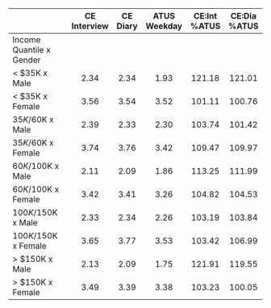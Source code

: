 
|                      | CE<br>Interview |  CE<br>Diary | ATUS<br>Weekday | CE:Int<br>%ATUS | CE:Dia<br>%ATUS |
| -------------------- | :----------: | :----------: | :----------: | :----------: | :----------: |
| Income Quantile x Gender |              |              |              |              |              |
|     < $35K x Male    |         2.34 |         2.34 |         1.93 |       121.18 |       121.01 |
|     < $35K x Female  |         3.56 |         3.54 |         3.52 |       101.11 |       100.76 |
|  $35K/$60K x Male    |         2.39 |         2.33 |         2.30 |       103.74 |       101.42 |
|  $35K/$60K x Female  |         3.74 |         3.76 |         3.42 |       109.47 |       109.97 |
|  $60K/$100K x Male   |         2.11 |         2.09 |         1.86 |       113.25 |       111.99 |
|  $60K/$100K x Female |         3.42 |         3.41 |         3.26 |       104.82 |       104.53 |
| $100K/$150K x Male   |         2.33 |         2.34 |         2.26 |       103.19 |       103.84 |
| $100K/$150K x Female |         3.65 |         3.77 |         3.53 |       103.42 |       106.99 |
|     > $150K x Male   |         2.13 |         2.09 |         1.75 |       121.91 |       119.55 |
|     > $150K x Female |         3.49 |         3.39 |         3.38 |       103.23 |       100.05 |

